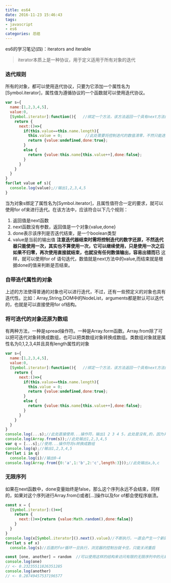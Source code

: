 ```yaml
---
title: es64
date: 2016-11-23 15:46:43
tags:
- javascript
- es6
categories: 总结
---
```

es6的学习笔记(四)：iterators and iterable
<!--more-->

> iterator本质上是一种协议，用于定义适用于所有对象的迭代

### 迭代规则
所有的对象，都可以使用迭代协议，只要为它添加一个属性名为[Symbol.iterator]，属性值为遵循协议的一个函数就可以使用迭代协议。

```js
var s={
  name:[1,2,3,4,5],
  value:0,
  [Symbol.iterator]:function(){   //绑定一个方法，该方法返回一个具有next方法的对象。
    return {
      next:()=>{
        if(this.value==this.name.length){
          this.value = 0;          //此处需要将控制迭代的数值清零，不然只能迭代一次，亲测
          return {value:undefined,done:true};
        }
        else {
          return {value:this.name[this.value++],done:false};
        }
      }
    }
  }
}
for(let value of s){
  console.log(value);//输出1,2,3,4,5
}
```

当为对象s绑定了属性名为[Symbol.iterator]，且属性值符合一定的要求，就可以使用for of来进行迭代。在该方法中，应该符合以下几个规则：
1. 返回值是next函数
2. next函数没有参数，返回值是一个对象{value,done}
3. done表示该序列是否迭代结束，是一个boolean类型
4. value是当前的输出值
**注意迭代器结束时需将控制迭代的数字还原，不然迭代器只能使用一次，其实也不算使用一次，它可以继续使用，只是使用一次之后如果不归零，再次使用直接就结束，也就没有任何数值输出，容易出错而已**
这样，就可以使用for of 语句迭代，数值就是next方法中的value,而结束就是根据done的值来判断是否结束。

### 自带迭代属性的对象
上述的方法使得普通的对象也可以进行迭代，不过，还有一些预定义的对象也具有迭代性。比如：Array,String,DOM中的NodeList，arguments都是默认可以迭代的，也就是可以直接使用for of结构。

### 将可迭代的对象还原为数组
有两种方法，一种是spread操作符。一种是Array.form函数。Array.from除了可以把可迭代对象转换成数组，也可以把类数组对象转换成数组。类数组对象就是属性名为0,1,2,3,4并且具有length属性的对象

```js
var s={
  name:[1,2,3,4,5],
  value:0,
  [Symbol.iterator]:function(){   //绑定一个方法，该方法返回一个具有next方法的对象。
    return {
      next:()=>{
        if(this.value==this.name.length){
          this.value = 0;
          return {value:undefined,done:true};
        }
        else {
          return {value:this.name[this.value++],done:false};
        }
      }
    }
  }
}
console.log(...s);//此处直接使用...操作符，输出1 2 3 4 5，此处是没有,的，因为并没有转换成数组，相当于连续输出了
console.log(Array.from(s));//此处输出1,2,3,4,5
var q = [...s];//使用...操作符将s转换成数组
console.log(q);//输出1,2,3,4,5
for(let i in q)
  console.log(i)//输出0-4
console.log(Array.from({0:'a',1:'b',2:'c',length:3}));//此处输出a,b,c
```

### 无限序列
如果在next函数中，done变量始终是false，那么这个序列永远不会结束，同样的，如果对这个序列进行Array.from()或者[...]操作以及for of都会使程序崩溃。
```js
const x = {
  [Symbol.iterator]:()=>{
    return {
      next:()=>{return {value:Math.random(),done:false}}
    }
  }
}
console.log(x[Symbol.iterator]().next().value)//不断执行，一直会产生一个新的随机数
for(let s of x)
  console.log(s)//后面的for循环一旦执行，浏览器的控制台就卡住，只能关闭重启

const [one, another] = random  //可以使用这样的结构来访问有限的无限序列中的元素
console.log(one)
// <‐ 0.23235511826351285
console.log(another)
// <‐ 0.28749457537196577
```

